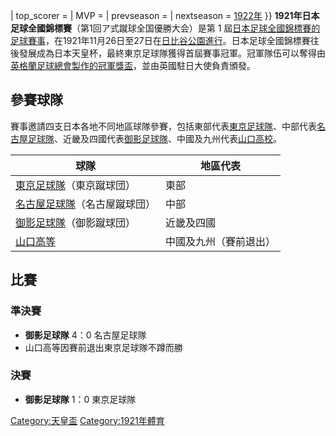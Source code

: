 | top_scorer = | MVP = | prevseason = | nextseason =
[1922年](../Page/1922年日本足球全國錦標賽.md "wikilink") }}
**1921年日本足球全國錦標賽**（<span lang="ja">第1回ア式蹴球全国優勝大会</span>）是第
1
屆[日本足球全國錦標賽的足球賽事](../Page/天皇杯.md "wikilink")，在1921年11月26日至27日在[日比谷公園進行](../Page/日比谷公園.md "wikilink")。日本足球全國錦標賽往後發展成為日本天皇杯，最終東京足球隊獲得首屆賽事冠軍。冠軍隊伍可以奪得由[英格蘭足球總會製作的冠軍獎盃](https://zh.wikipedia.org/wiki/英格蘭足球總會 "wikilink")，並由英國駐日大使負責頒發。

## 參賽球隊

賽事邀請四支日本各地不同地區球隊參賽，包括東部代表[東京足球隊](https://zh.wikipedia.org/wiki/東京足球隊 "wikilink")、中部代表[名古屋足球隊](https://zh.wikipedia.org/wiki/名古屋足球隊 "wikilink")、近畿及四國代表[御影足球隊](https://zh.wikipedia.org/wiki/御影足球隊 "wikilink")、中國及九州代表[山口高校](https://zh.wikipedia.org/wiki/山口高校 "wikilink")。

| 球隊                                                                                       | 地區代表        |
| ---------------------------------------------------------------------------------------- | ----------- |
| [東京足球隊](https://zh.wikipedia.org/wiki/東京足球隊 "wikilink")（<span lang="ja">東京蹴球団</span>）    | 東部          |
| [名古屋足球隊](https://zh.wikipedia.org/wiki/名古屋足球隊 "wikilink")（<span lang="ja">名古屋蹴球団</span>） | 中部          |
| [御影足球隊](https://zh.wikipedia.org/wiki/御影足球隊 "wikilink")（<span lang="ja">御影蹴球団</span>）    | 近畿及四國       |
| [山口高等](https://zh.wikipedia.org/wiki/山口高等 "wikilink")                                    | 中國及九州（賽前退出） |

## 比賽

### 準決賽

  - **御影足球隊** 4：0 名古屋足球隊
  - 山口高等因賽前退出東京足球隊不蹲而勝

### 決賽

  - **御影足球隊** 1：0 東京足球隊

[Category:天皇盃](https://zh.wikipedia.org/wiki/Category:天皇盃 "wikilink")
[Category:1921年體育](https://zh.wikipedia.org/wiki/Category:1921年體育 "wikilink")
